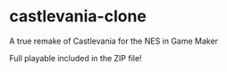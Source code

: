 # castlevania-clone
A true remake of Castlevania for the NES in Game Maker

Full playable included in the ZIP file!
